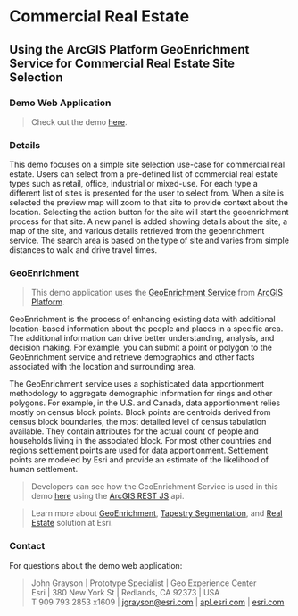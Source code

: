 # Commercial Real Estate

## Using the ArcGIS Platform GeoEnrichment Service for Commercial Real Estate Site Selection


### Demo Web Application

> Check out the demo [here](https://apl.bd.esri.com/CommercialRealEstate/index.html).


### Details

This demo focuses on a simple site selection use-case for commercial real estate. Users can select from a pre-defined list of commercial
real estate types such as retail, office, industrial or mixed-use. For each type a different list of sites is presented for the user to
select from. When a site is selected the preview map will zoom to that site to provide context about the location. Selecting the action
button for the site will start the geoenrichment process for that site. A new panel is added showing details about the site, a map of 
the site, and various details retrieved from the geoenrichment service. The search area is based on the type of site and varies from 
simple distances to walk and drive travel times. 


### GeoEnrichment

> This demo application uses the [GeoEnrichment Service](https://developers.arcgis.com/documentation/mapping-apis-and-services/demographics/services/geoenrichment-service/) from [ArcGIS Platform](https://developers.arcgis.com/documentation/mapping-apis-and-services/arcgis-platform/).

GeoEnrichment is the process of enhancing existing data with additional location-based information about the people and places in a specific area.
The additional information can drive better understanding, analysis, and decision making. For example, you can submit a point or polygon to the 
GeoEnrichment service and retrieve demographics and other facts associated with the location and surrounding area.

The GeoEnrichment service uses a sophisticated data apportionment methodology to aggregate demographic information for rings and other polygons.
For example, in the U.S. and Canada, data apportionment relies mostly on census block points. Block points are centroids derived from census block
boundaries, the most detailed level of census tabulation available. They contain attributes for the actual count of people and households living in
the associated block. For most other countries and regions settlement points are used for data apportionment. Settlement points are modeled by Esri
and provide an estimate of the likelihood of human settlement.

> Developers can see how the GeoEnrichment Service is used in this demo [here](https://github.com/jgrayson-apl/CommercialRealEstate/blob/master/js/GeoenrichmentUtils.js#L70) using the [ArcGIS REST JS](https://developers.arcgis.com/arcgis-rest-js/) api.

> Learn more about [GeoEnrichment](https://www.esri.com/en-us/arcgis/products/arcgis-platform/services/geoenrichment), [Tapestry Segmentation](https://storymaps.arcgis.com/stories/1ff4e014a1b3444b871dc4c3d906d946), and [Real Estate](https://www.esri.com/en-us/industries/real-estate/overview) solution at Esri.


### Contact

For questions about the demo web application:

> John Grayson | Prototype Specialist | Geo Experience Center\
> Esri | 380 New York St | Redlands, CA 92373 | USA\
> T 909 793 2853 x1609 | [jgrayson@esri.com](mailto:jgrayson@esri.com?subject=Commercial%20Real%20Estate&body=Hi%20John,%0A%20%20I%20have%20a%20quesiton%20about%20the%20Commercial%20Real%20Estate%20demo.) | [apl.esri.com](https://apl.esri.com) | [esri.com](https://www.esri.com)


